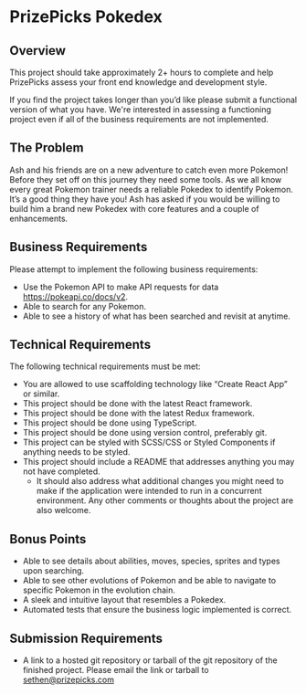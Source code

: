 # PrizePicks Pokedex

## Overview

This project should take approximately 2+ hours to complete and help PrizePicks assess your front end knowledge and development style.

If you find the project takes longer than you’d like please submit a functional version of what you have. We're interested in assessing a functioning project even if all of the business requirements are not implemented.

## The Problem

Ash and his friends are on a new adventure to catch even more Pokemon! Before they set off on this journey they need some tools. As we all know every great Pokemon trainer needs a reliable Pokedex to identify Pokemon. It’s a good thing they have you! Ash has asked if you would be willing to build him a brand new Pokedex with core features and a couple of enhancements.

## Business Requirements

Please attempt to implement the following business requirements:

- Use the Pokemon API to make API requests for data https://pokeapi.co/docs/v2.
- Able to search for any Pokemon.
- Able to see a history of what has been searched and revisit at anytime.

## Technical Requirements

The following technical requirements must be met:

- You are allowed to use scaffolding technology like “Create React App” or similar.
- This project should be done with the latest React framework.
- This project should be done with the latest Redux framework.
- This project should be done using TypeScript.
- This project should be done using version control, preferably git.
- This project can be styled with SCSS/CSS or Styled Components if anything needs to be styled.
- This project should include a README that addresses anything you may not have completed.
  - It should also address what additional changes you might need to make if the application were intended to run in a concurrent environment. Any other comments or thoughts about the project are also welcome.

## Bonus Points

- Able to see details about abilities, moves, species, sprites and types upon searching.
- Able to see other evolutions of Pokemon and be able to navigate to specific Pokemon in the evolution chain.
- A sleek and intuitive layout that resembles a Pokedex.
- Automated tests that ensure the business logic implemented is correct.

## Submission Requirements

- A link to a hosted git repository or tarball of the git repository of the finished project. Please email the link or tarball to sethen@prizepicks.com
